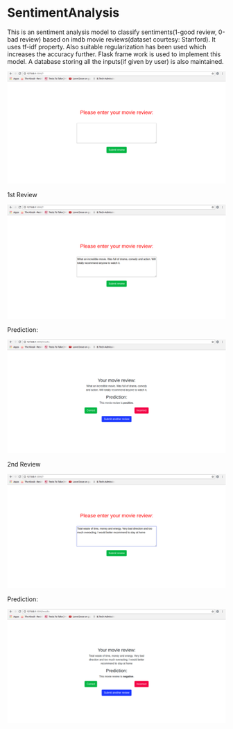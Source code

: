 # SentimentAnalysis

This is an sentiment analysis model to classify sentiments(1-good review, 0-bad review) based on imdb movie reviews(dataset courtesy: Stanford). It uses tf-idf property.
Also suitable regularization has been used which increases the accuracy further. Flask frame work is used to implement this model.
A database storing all the inputs(if given by user) is also maintained.

![Alt text](https://github.com/vkhand/SentimentAnalysis/blob/master/images/index.png)

1st Review

![Alt text](https://github.com/vkhand/SentimentAnalysis/blob/master/images/review1.png)

Prediction:

![Alt text](https://github.com/vkhand/SentimentAnalysis/blob/master/images/review1Result.png)

2nd Review

![Alt text](https://github.com/vkhand/SentimentAnalysis/blob/master/images/review2.png)

Prediction:

![Alt text](https://github.com/vkhand/SentimentAnalysis/blob/master/images/review2Result.png)
